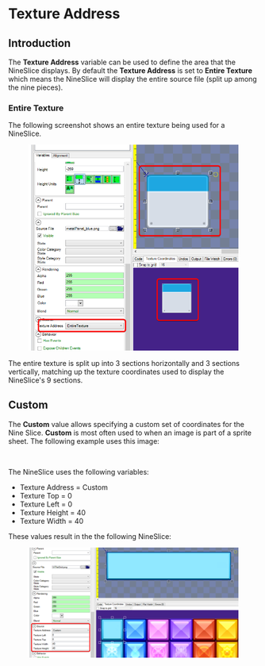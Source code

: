 # Texture Address

## Introduction

The **Texture Address** variable can be used to define the area that the NineSlice displays. By default the **Texture Address** is set to **Entire Texture** which means the NineSlice will display the entire source file (split up among the nine pieces).

### Entire Texture

The following screenshot shows an entire texture being used for a NineSlice.

<figure><img src="../../.gitbook/assets/image (1) (1) (1) (1) (1) (1) (1) (1) (1) (1).png" alt=""><figcaption></figcaption></figure>

The entire texture is split up into 3 sections horizontally and 3 sections vertically, matching up the texture coordinates used to display the NineSlice's 9 sections.

## Custom

The **Custom** value allows specifying a custom set of coordinates for the Nine Slice. **Custom** is most often used to when an image is part of a sprite sheet. The following example uses this image:

<figure><img src="../../.gitbook/assets/UiTileGrid.png" alt=""><figcaption></figcaption></figure>

The NineSlice uses the following variables:

* Texture Address = Custom
* Texture Top = 0
* Texture Left = 0
* Texture Height = 40
* Texture Width = 40

These values result in the the following NineSlice:

<figure><img src="../../.gitbook/assets/image (1) (1) (1) (1) (1) (1) (1) (1) (1).png" alt=""><figcaption></figcaption></figure>

